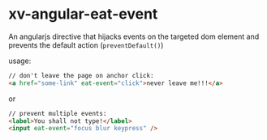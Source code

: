 xv-angular-eat-event
====================

An angularjs directive that hijacks events on the targeted dom element and prevents the default action (`preventDefault()`)  

usage:  
```html
// don't leave the page on anchor click:   
<a href="some-link" eat-event="click">never leave me!!!</a>
```

or 

  
```html
// prevent multiple events:   
<label>You shall not type!</label>
<input eat-event="focus blur keypress" />
```


